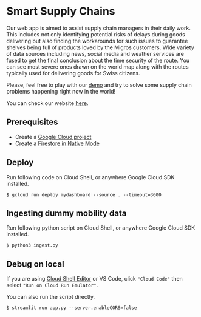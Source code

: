 # Smart Supply Chains

Our web app is aimed to assist supply chain managers in their daily work. This includes not only identifying potential risks of delays during goods delivering but also finding the workarounds for such issues to guarantee shelves being full of products loved by the Migros customers. Wide variety of data sources including news, social media and weather services are fused to get the final conclusion about the time security of the route. You can see most severe ones drawn on the world map along with the routes typically used for delivering goods for Swiss citizens.

Please, feel free to play with our [demo](https://mydashboard-cauzu3pgqa-ew.a.run.app/) and try to solve some supply chain problems happening right now in the world!

You can check our website [here](https://app.creatorspace.dev/gg/projects/BSRyj8Bl1kC3c60s).

## Prerequisites
- Create a [Google Cloud project](https://cloud.google.com/docs/get-started)
- Create a [Firestore in Native Mode](https://cloud.google.com/firestore/docs/create-database-server-client-library#create_a_in_native_mode_database)

## Deploy
Run following code on Cloud Shell, or anywhere Google Cloud SDK installed.

```
$ gcloud run deploy mydashboard --source . --timeout=3600
```

## Ingesting dummy mobility data
Run following python script on Cloud Shell, or anywhere Google Cloud SDK installed.

```
$ python3 ingest.py
```

## Debug on local
If you are using [Cloud Shell Editor](ide.cloud.google.com) or VS Code, click `"Cloud Code"` then select `"Run on Cloud Run Emulator"`.

You can also run the script directly. 
```
$ streamlit run app.py --server.enableCORS=false
```

